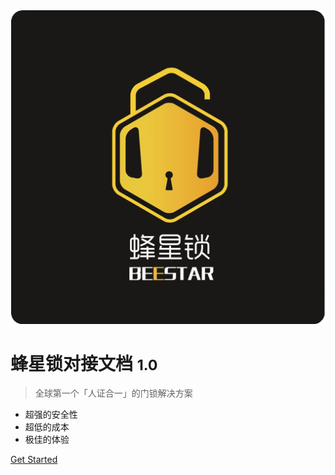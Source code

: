 ![logo](_media/logo.png ':class=coverimg')

# 蜂星锁对接文档 <small>1.0</small>

> 全球第一个「人证合一」的门锁解决方案

- 超强的安全性
- 超低的成本
- 极佳的体验

[Get Started](README.md)
